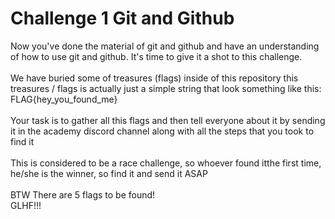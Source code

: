 # Challenge 1 Git and Github

Now you've done the material of git and github and have an understanding of how to use git and github. It's time to give it a shot to this challenge.
<br>
<br>
We have buried some of treasures (flags) inside of this repository this treasures / flags is actually just a simple string that look something like this: FLAG{hey_you_found_me}
<br>
<br>
Your task is to gather all this flags and then tell everyone about it by sending it in the academy discord channel along with all the steps that you took to find it
<br>
<br>
This is considered to be a race challenge, so whoever found itthe first time, he/she is the winner, so find it and send it ASAP
<br>
<br>
BTW There are 5 flags to be found!
<br>
GLHF!!!